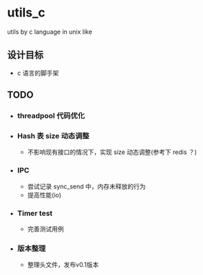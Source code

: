 # utils_c

utils by c language in unix like

## 设计目标

* c 语言的脚手架

## TODO
- ### threadpool 代码优化

- ### Hash 表 size 动态调整

  - 不影响现有接口的情况下，实现 size 动态调整(参考下 redis ？)
- ### IPC

  - 尝试记录 sync_send 中，内存未释放的行为
  - 提高性能(io)

- ### Timer test
  - 完善测试用例

- ### 版本整理
  - 整理头文件，发布v0.1版本